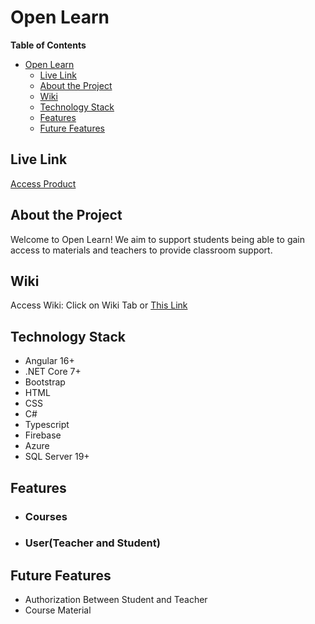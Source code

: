 # Open Learn

**Table of Contents**
- [Open Learn](#open-learn)
  - [Live Link](#live-link)
  - [About the Project](#about-the-project)
  - [Wiki](#wiki)
  - [Technology Stack](#technology-stack)
  - [Features](#features)
  - [Future Features](#future-features)

## Live Link
[Access Product](https://learning-platform-14b59.web.app/)

## About the Project
Welcome to Open Learn! We aim to support students being able to gain access to materials and teachers to provide classroom support.

## Wiki
Access Wiki: Click on Wiki Tab or [This Link](https://github.com/crystalchavez99/Hackathon-Project/wiki)

## Technology Stack
* Angular 16+
* .NET Core 7+
* Bootstrap
* HTML
* CSS
* C#
* Typescript
* Firebase
* Azure
* SQL Server 19+

## Features
* ### Courses
* ### User(Teacher and Student)

## Future Features
* Authorization Between Student and Teacher
* Course Material
